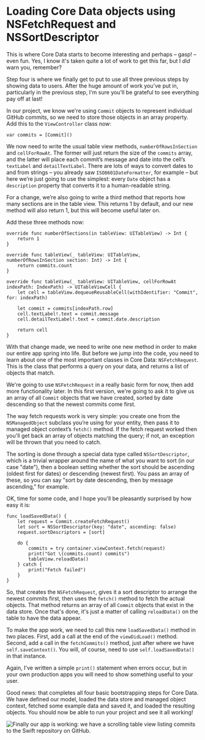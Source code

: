 # Loading Core Data objects using NSFetchRequest and NSSortDescriptor

This is where Core Data starts to become interesting and perhaps – gasp! – even fun. Yes, I know it's taken quite a lot of work to get this far, but I *did* warn you, remember?

Step four is where we finally get to put to use all three previous steps by showing data to users. After the huge amount of work you've put in, particularly in the previous step, I'm sure you'll be grateful to see everything pay off at last!

In our project, we know we're using `Commit` objects to represent individual GitHub commits, so we need to store those objects in an array property. Add this to the `ViewController` class now:

    var commits = [Commit]()

We now need to write the usual table view methods, `numberOfRowsInSection` and `cellForRowAt`. The former will just return the size of the `commits` array, and the latter will place each commit’s message and date into the cell’s `textLabel` and `detailTextLabel`. There are lots of ways to convert dates to and from strings – you already saw `ISO8601DateFormatter`, for example – but here we’re just going to use the simplest: every `Date` object has a `description` property that converts it to a human-readable string.

For a change, we’re also going to write a third method that reports how many sections are in the table view. This returns 1 by default, and our new method will also return 1, but this will become useful later on.

Add these three methods now:

    override func numberOfSections(in tableView: UITableView) -> Int {
        return 1
    }

    override func tableView(_ tableView: UITableView, numberOfRowsInSection section: Int) -> Int {
        return commits.count
    }

    override func tableView(_ tableView: UITableView, cellForRowAt indexPath: IndexPath) -> UITableViewCell {
        let cell = tableView.dequeueReusableCell(withIdentifier: "Commit", for: indexPath)

        let commit = commits[indexPath.row]
        cell.textLabel!.text = commit.message
        cell.detailTextLabel!.text = commit.date.description

        return cell
    }

With that change made, we need to write one new method in order to make our entire app spring into life. But before we jump into the code, you need to learn about one of the most important classes in Core Data: `NSFetchRequest`. This is the class that performs a query on your data, and returns a list of objects that match.

We're going to use `NSFetchRequest` in a really basic form for now, then add more functionality later. In this first version, we're going to ask it to give us an array of all `Commit` objects that we have created, sorted by date descending so that the newest commits come first.

The way fetch requests work is very simple: you create one from the `NSManagedObject` subclass you’re using for your entity, then pass it to managed object context’s `fetch()` method. If the fetch request worked then you'll get back an array of objects matching the query; if not, an exception will be thrown that you need to catch.

The sorting is done through a special data type called `NSSortDescriptor`, which is a trivial wrapper around the name of what you want to sort (in our case "date"), then a boolean setting whether the sort should be ascending (oldest first for dates) or descending (newest first). You pass an array of these, so you can say "sort by date descending, then by message ascending," for example.

OK, time for some code, and I hope you'll be pleasantly surprised by how easy it is:

    func loadSavedData() {
        let request = Commit.createFetchRequest()
        let sort = NSSortDescriptor(key: "date", ascending: false)
        request.sortDescriptors = [sort]

        do {
            commits = try container.viewContext.fetch(request)
            print("Got \(commits.count) commits")
            tableView.reloadData()
        } catch {
            print("Fetch failed")
        }
    }

So, that creates the `NSFetchRequest`, gives it a sort descriptor to arrange the newest commits first, then uses the `fetch()` method to fetch the actual objects. That method returns an array of all `Commit` objects that exist in the data store. Once that's done, it's just a matter of calling `reloadData()` on the table to have the data appear.

To make the app work, we need to call this new `loadSavedData()` method in two places. First, add a call at the end of the `viewDidLoad()` method. Second, add a call in the `fetchCommits()` method, just after where we have `self.saveContext()`. You will, of course, need to use `self.loadSavedData()` in that instance.

Again, I've written a simple `print()` statement when errors occur, but in your own production apps you will need to show something useful to your user.

Good news: that completes all four basic bootstrapping steps for Core Data. We have defined our model, loaded the data store and managed object context, fetched some example data and saved it, and loaded the resulting objects. You should now be able to run your project and see it all working!

![Finally our app is working: we have a scrolling table view listing commits to the Swift repository on GitHub.](38-7.png)
